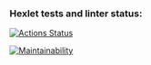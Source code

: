 ### Hexlet tests and linter status:
[![Actions Status](https://github.com/petrovanna/frontend-project-11/actions/workflows/hexlet-check.yml/badge.svg)](https://github.com/petrovanna/frontend-project-11/actions)

[![Maintainability](https://api.codeclimate.com/v1/badges/8deabcae65845c463d27/maintainability)](https://codeclimate.com/github/petrovanna/frontend-project-11/maintainability)